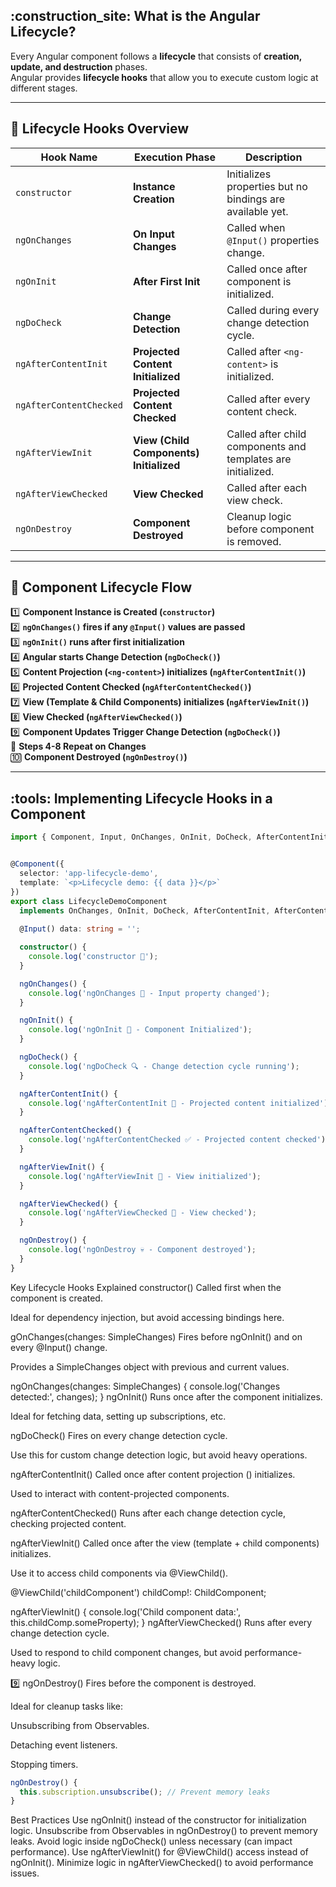 ## :construction_site: What is the Angular Lifecycle?
Every Angular component follows a **lifecycle** that consists of **creation, update, and destruction** phases.  
Angular provides **lifecycle hooks** that allow you to execute custom logic at different stages.

---

## :scroll: Lifecycle Hooks Overview

| Hook Name          | Execution Phase | Description |
|--------------------|----------------|-------------|
| `constructor`      | **Instance Creation** | Initializes properties but no bindings are available yet. |
| `ngOnChanges`     | **On Input Changes** | Called when `@Input()` properties change. |
| `ngOnInit`        | **After First Init** | Called once after component is initialized. |
| `ngDoCheck`       | **Change Detection** | Called during every change detection cycle. |
| `ngAfterContentInit` | **Projected Content Initialized** | Called after `<ng-content>` is initialized. |
| `ngAfterContentChecked` | **Projected Content Checked** | Called after every content check. |
| `ngAfterViewInit` | **View (Child Components) Initialized** | Called after child components and templates are initialized. |
| `ngAfterViewChecked` | **View Checked** | Called after each view check. |
| `ngOnDestroy`     | **Component Destroyed** | Cleanup logic before component is removed. |

---

## :pushpin: **Component Lifecycle Flow**
:one: **Component Instance is Created (`constructor`)**  
:two: **`ngOnChanges()` fires if any `@Input()` values are passed**  
:three: **`ngOnInit()` runs after first initialization**  
:four: **Angular starts Change Detection (`ngDoCheck()`)**  
:five: **Content Projection (`<ng-content>`) initializes (`ngAfterContentInit()`)**  
:six: **Projected Content Checked (`ngAfterContentChecked()`)**  
:seven: **View (Template & Child Components) initializes (`ngAfterViewInit()`)**  
:eight: **View Checked (`ngAfterViewChecked()`)**  
:nine: **Component Updates Trigger Change Detection (`ngDoCheck()`)**  
:repeat: **Steps 4-8 Repeat on Changes**  
:keycap_ten: **Component Destroyed (`ngOnDestroy()`)**  

---

## :tools: Implementing Lifecycle Hooks in a Component
```typescript
import { Component, Input, OnChanges, OnInit, DoCheck, AfterContentInit, AfterContentChecked, AfterViewInit, AfterViewChecked, OnDestroy } from '@angular/core';


@Component({
  selector: 'app-lifecycle-demo',
  template: `<p>Lifecycle demo: {{ data }}</p>`
})
export class LifecycleDemoComponent 
  implements OnChanges, OnInit, DoCheck, AfterContentInit, AfterContentChecked, AfterViewInit, AfterViewChecked, OnDestroy {
  
  @Input() data: string = '';

  constructor() {
    console.log('constructor 🚀');
  }

  ngOnChanges() {
    console.log('ngOnChanges 🔄 - Input property changed');
  }

  ngOnInit() {
    console.log('ngOnInit 🎯 - Component Initialized');
  }

  ngDoCheck() {
    console.log('ngDoCheck 🔍 - Change detection cycle running');
  }

  ngAfterContentInit() {
    console.log('ngAfterContentInit 🧩 - Projected content initialized');
  }

  ngAfterContentChecked() {
    console.log('ngAfterContentChecked ✅ - Projected content checked');
  }

  ngAfterViewInit() {
    console.log('ngAfterViewInit 👀 - View initialized');
  }

  ngAfterViewChecked() {
    console.log('ngAfterViewChecked 🔁 - View checked');
  }

  ngOnDestroy() {
    console.log('ngOnDestroy 💀 - Component destroyed');
  }
}
```

Key Lifecycle Hooks Explained
constructor()
Called first when the component is created.

Ideal for dependency injection, but avoid accessing bindings here.

gOnChanges(changes: SimpleChanges)
Fires before ngOnInit() and on every @Input() change.

Provides a SimpleChanges object with previous and current values.

ngOnChanges(changes: SimpleChanges) {
  console.log('Changes detected:', changes);
}
ngOnInit()
Runs once after the component initializes.

Ideal for fetching data, setting up subscriptions, etc.

ngDoCheck()
Fires on every change detection cycle.

Use this for custom change detection logic, but avoid heavy operations.

ngAfterContentInit()
Called once after content projection (<ng-content>) initializes.

Used to interact with content-projected components.

ngAfterContentChecked()
Runs after each change detection cycle, checking projected content.

ngAfterViewInit()
Called once after the view (template + child components) initializes.

Use it to access child components via @ViewChild().

@ViewChild('childComponent') childComp!: ChildComponent;

ngAfterViewInit() {
  console.log('Child component data:', this.childComp.someProperty);
}
ngAfterViewChecked()
Runs after every change detection cycle.

Used to respond to child component changes, but avoid performance-heavy logic.

:nine: ngOnDestroy()
Fires before the component is destroyed.

Ideal for cleanup tasks like:

Unsubscribing from Observables.

Detaching event listeners.

Stopping timers.

```typescript
ngOnDestroy() {
  this.subscription.unsubscribe(); // Prevent memory leaks
}
```
Best Practices
Use ngOnInit() instead of the constructor for initialization logic.
Unsubscribe from Observables in ngOnDestroy() to prevent memory leaks.
Avoid logic inside ngDoCheck() unless necessary (can impact performance).
Use ngAfterViewInit() for @ViewChild() access instead of ngOnInit().
Minimize logic in ngAfterViewChecked() to avoid performance issues.